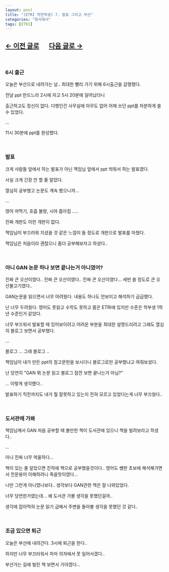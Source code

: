 ```yaml
---
layout: post
title: "(ETRI 학연학생) 7. 발표 그리고 부산"
categories: "회사에서"
tags: [ETRI]
---
```


## [←  이전 글로](https://maizer2.github.io/회사에서/2022/03/09/(ETRI-학연학생)-6.-휴일에는-수업과-논문.html) 　 [다음 글로 →](https://maizer2.github.io/회사에서/2022/03/13/(ETRI-학연학생)-8.-대전-그리고-시작.html)

<br/>

### 6시 출근

오늘은 부산으로 내려가는 날.. 최대한 빨리 가기 위해 6시출근을 감행했다.

전날 ppt 만드느라 2시에 자고 5시 20분에 일어났더니

출근하고도 정신이 없다. 다행인건 사무실에 아무도 없어 어제 쓰던 ppt를 차분하게 쓸 수 있었다.

...

11시 30분에 ppt를 완성했다.

<br/>

### 발표

크게 사람들 앞에서 하는 발표가 아닌 책임님 앞에서 ppt 띄워서 하는 발표였다.

사실 크게 긴장 안 할 줄 알았다.

열심히 공부했고 논문도 계속 봤으니까...

...

영어 까먹기, 호흡 불량, 시야 좁아짐 .....

진짜 개판도 이런 개판이 없다.

책임님이 부끄러워 지셨을 것 같은 느낌이 들 정도로 개판으로 발표를 마쳤다.

책임님은 처음이라 괜찮으니 좀더 공부해보자고 하셨다..


<br/>

### 아니 GAN 논문 하나 보면 끝나는거 아니였어?

진짜 큰 오산이였다.. 진짜 큰 오산이였다.. 진짜 큰 오산이였다... 세번 쓸 정도로 큰 오산불고기였다..

GAN논문을 읽으면서 너무 어려웠다. 내용도 하나도 안보이고 해석하기 급급했다.

난 너무 두려웠다. 영어도 못읽고 수학도 못하고 몸은 ETRI에 있지만 수준은 학부생 1학년 수준인거 같았다.

너무 부끄워서 발표할 때 있어보이려고 어려운 부분을 최대한 설명드리려고 그래도 열심히 블로그 보면서 공부했다.

...

블로그  ... 그래 블로그 ..

책임님이 내가 만든 ppt의 참고문헌을 보시더니 블로그로만 공부했냐고 여줘보셨다.

난 당연히 "GAN 뭐 논문 읽고 블로그 잠깐 보면 끝나는거 아님?"

... 이렇게 생각헀다..

발표하기 직전까지도 내가 뭘 잘못하고 있는지 전혀 모르고 있었다는게 너무 부끄웠다..


<br/>

### 도서관에 가봐

책임님께서 GAN 처음 공부할 때 볼만한 책이 도서관에 있으니 책을 빌려보라고 하셨다..

...

아니 진짜 너무 억울하다...

책이 있는 줄 알았으면 진작에 책으로 공부했을것이다.. 영어도 썡판 초보에 해석해가면서 전문용어 이해하려니 죽을맛이였다...

나만 그런게 아니였나보다.. 생각보다 GAN관련 책은 잘 나와있었다.

너무 당연한거였는데... 왜 도서관 가볼 생각을 못했던걸까..

생각에 잡아먹혀 논문 읽기 급해서 주변을 돌아볼 생각을 못했던 것 같다..


<br/>

### 조금 있으면 퇴근

오늘은 부산에 내려간다. 3시에 퇴근을 한다..

하지만 너무 부끄러워서 차마 의자에서 못 일어서겠다..

부산가는 길에 빌린 책 보면서 가야겠다...
